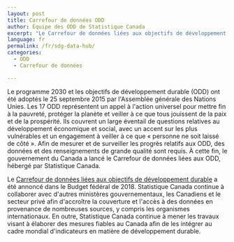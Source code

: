 ```yaml
---
layout: post
title: Carrefour de données ODD
author: Équipe des ODD de Statistique Canada
excerpt: "Le Carrefour de données liées aux objectifs de développement durable (ODD) a été développé pour être un guichet unique en ligne contenant des renseignements et des statistiques qui permettent aux Canadiens de suivre les progrès accomplis à l'égard des objectifs et des cibles du Programme 2030."
language: fr
permalink: /fr/sdg-data-hub/
categories:
  - ODD
  - Carrefour de données

---
```

Le programme 2030 et les objectifs de développement durable (ODD) ont été adoptés le 25 septembre 2015 par l'Assemblée générale des Nations Unies. Les 17 ODD représentent un appel à l'action universel pour mettre fin à la pauvreté, protéger la planète et veiller à ce que tous jouissent de la paix et de la prospérité. Ils couvrent un large éventail de questions relatives au développement économique et social, avec un accent sur les plus vulnérables et un engagement à veiller à ce que « personne ne soit laissé de côté ». Afin de mesurer et de surveiller les progrès relatifs aux ODD, des données et des renseignements de grande qualité sont requis. À cette fin, le gouvernement du Canada a lancé le Carrefour de données liées aux ODD, hébergé par Statistique Canada.

Le <a href="https://sdggif-data-canada-oddcmi-donnee.github.io/fr/">Carrefour de données liées aux objectifs de développement durable</a> a été annoncé dans le Budget fédéral de 2018. Statistique Canada continue à collaborer avec d'autres ministères gouvernementaux, les Canadiens et le secteur privé afin d'accroître la couverture et l'accès à des données en provenance de nombreuses sources, y compris les organismes internationaux. En outre, Statistique Canada continue à mener les travaux visant à élaborer des mesures fiables au Canada afin de les intégrer au cadre mondial d'indicateurs en matière de développement durable.
